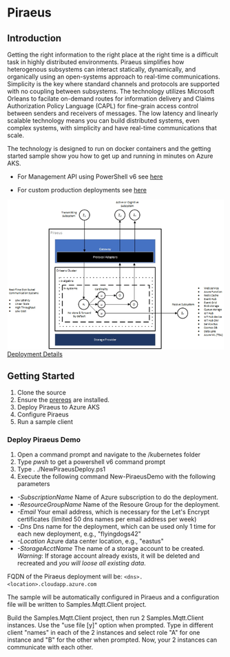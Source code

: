 
# Piraeus
## Introduction
Getting the right information to the right place at the right time is a difficult task in highly distributed environments.  Piraeus simplifies how heterogenous subsystems can interact statically, dynamically, and organically using an open-systems approach to real-time communications. Simplicity is the key where standard channels and protocols are supported with no coupling between subsystems.  The technology utilizes Microsoft Orleans to facilate on-demand routes for information delivery and Claims Authorization Policy Language (CAPL) for fine-grain access control between senders and receivers of messages.  The low latency and linearly scalable technology means you can build distributed systems, even complex systems, with simplicity and have real-time communications that scale.

The technology is designed to run on docker containers and the getting started sample show you how to get up and running in minutes on Azure AKS.

- For Management API using PowerShell v6 see [here](/docs/MgmtApi.md)

- For custom production deployments see [here](/docs/deployconfig.md)

![Architecture](/docs/arch.jpg)
[Deployment Details](/docs/deploydetail.md)
## Getting Started

 1. Clone the source
 2. Ensure the [prereqs](/docs/prereqs.md) are installed. 
 3. Deploy Piraeus to Azure AKS
 4. Configure Piraeus
 5. Run a sample client
 
 ### Deploy Piraeus Demo
 
 1. Open a command prompt and navigate to the /kubernetes folder 
 2. Type *pwsh* to get a powershell v6 command prompt 
 3. Type . ./NewPiraeusDeploy.ps1
 4. Execute the following command New-PiraeusDemo with the following parameters
 -  *-SubscriptionName*  Name of Azure subscription to do the deployment.
 -  *-ResourceGroupName*  Name of the Resoure Group for the deployment.
 -  *-Email* Your email address, which is necessary for the Let's Encrypt certificates (limited 50 dns names per email address per week)
 -  *-Dns* Dns name for the deployment, which can be used only  1 time for each new deployment, e.g., "flyingdogs42"
 -  *-Location* Azure data center location, e.g., "eastus"
 -  *-StorageAcctName* The name of a storage account to be created.  *Warning*: If storage account already exists, it will be deleted and recreated and *you will loose all existing data*.

FQDN of the Piraeus deployment will be:
```<dns>.<location>.cloudapp.azure.com```

The sample will be automatically configured in Piraeus and a  configuration file will be written to Samples.Mqtt.Client project. 

Build the Samples.Mqtt.Client project, then run 2 Samples.Mqtt.Client instances. Use the "use file [y]" option when prompted.  Type in different client "names" in each of the 2 instances and select role "A" for one instance and "B" for the other when prompted.  Now, your 2 instances can communicate with each other.

